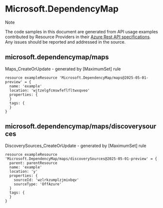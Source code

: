 # Microsoft.DependencyMap
  
> [!NOTE]
> The code samples in this document are generated from API usage examples contributed by Resource Providers in their [Azure Rest API specifications](https://github.com/Azure/azure-rest-api-specs). Any issues should be reported and addressed in the source.


## microsoft.dependencymap/maps

Maps_CreateOrUpdate - generated by [MaximumSet] rule
```bicep
resource exampleResource 'Microsoft.DependencyMap/maps@2025-05-01-preview' = {
  name: 'example'
  location: 'wjtzelgfcmswfeflfltwxqveo'
  properties: {
  }
  tags: {
  }
}
```

## microsoft.dependencymap/maps/discoverysources

DiscoverySources_CreateOrUpdate - generated by [MaximumSet] rule
```bicep
resource exampleResource 'Microsoft.DependencyMap/maps/discoverySources@2025-05-01-preview' = {
  parent: parentResource 
  name: 'example'
  location: 'y'
  properties: {
    sourceId: 'wzlrkzumplzjmixbqv'
    sourceType: 'OffAzure'
  }
  tags: {
  }
}
```
